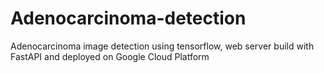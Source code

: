 # Adenocarcinoma-detection
Adenocarcinoma image detection using tensorflow, web server build with FastAPI and deployed on Google Cloud Platform
